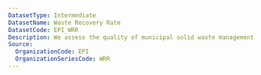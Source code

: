 ```yaml
---
DatasetType: Intermediate
DatasetName: Waste Recovery Rate
DatasetCode: EPI_WRR
Description: We assess the quality of municipal solid waste management by rewarding waste treatment methods that mitigate environmental impacts and recover materials and energy (composting
Source:
  OrganizationCode: EPI
  OrganizationSeriesCode: WRR
---
```

